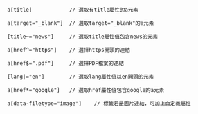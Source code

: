 ```
a[title]			// 選取有title屬性的a元素
```

```
a[target="_blank"]	// 選取target="_blank"的a元素
```

```
[title~="news"]		// 選取title屬性值包含news的元素
```

```
a[href^="https"]	// 選擇https開頭的連結
```

```
a[href$=".pdf"]		// 選擇PDF檔案的連結
```

```
[lang|="en"]		// 選取lang屬性值以en開頭的元素
```

```
a[href*="google"]	// 選取href屬性值包含google的a元素
```

```
a[data-filetype="image"]	// 標籤若是圖片連結，可加上自定義屬性
```